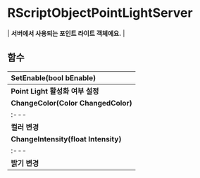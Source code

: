 # **RScriptObjectPointLightServer**

| **서버에서 사용되는 포인트 라이트 객체에요.** |
## **함수**

| **SetEnable(bool bEnable)** |
| :--- |
| **Point Light 활성화 여부 설정** |
| **ChangeColor(Color ChangedColor)** |
| :--- |
| **컬러 변경** |
| **ChangeIntensity(float Intensity)** |
| :--- |
| **밝기 변경** |
